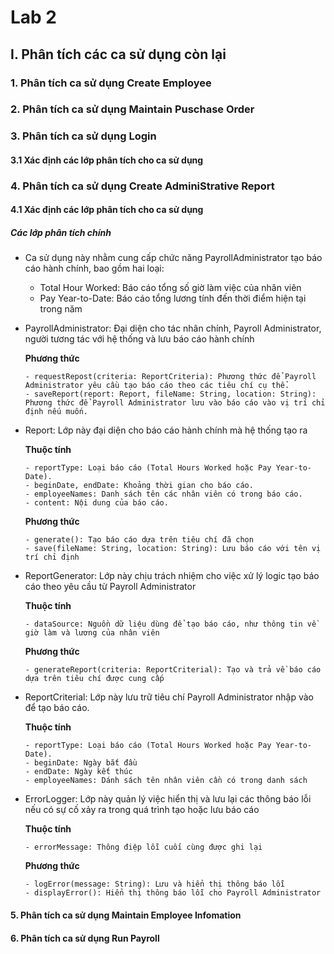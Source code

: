 # Lab 2
## I. Phân tích các ca sử dụng còn lại
### 1. Phân tích ca sử dụng Create Employee 
### 2. Phân tích ca sử dụng Maintain Puschase Order
### 3. Phân tích ca sử dụng Login
#### 3.1 Xác định các lớp phân tích cho ca sử dụng
### 4. Phân tích ca sử dụng Create AdminiStrative Report
#### 4.1 Xác định các lớp phân tích cho ca sử dụng
##### Các lớp phân tích chính
- Ca sử dụng này nhằm cung cấp chức năng PayrollAdministrator tạo báo cáo hành chính, bao gồm hai loại:
    - Total Hour Worked: Báo cáo tổng số giờ làm việc của nhân viên
    - Pay Year-to-Date: Báo cáo tổng lương tính đến thời điểm hiện tại trong năm

- PayrollAdministrator: Đại diện cho tác nhân chính, Payroll Administrator, người tương tác với hệ thống và lưu báo cáo hành chính

  **Phương thức**
  
      - requestRepost(criteria: ReportCriteria): Phương thức để Payroll Administrator yêu cầu tạo báo cáo theo các tiêu chí cụ thể.
      - saveReport(report: Report, fileName: String, location: String): Phương thức để Payroll Administrator lưu vào báo cáo vào vị trí chỉ định nếu muốn.
  
- Report: Lớp này đại diện cho báo cáo hành chính mà hệ thống tạo ra

   **Thuộc tính**

      - reportType: Loại báo cáo (Total Hours Worked hoặc Pay Year-to-Date).
      - beginDate, endDate: Khoảng thời gian cho báo cáo.
      - employeeNames: Danh sách tên các nhân viên có trong báo cáo.
      - content: Nội dung của báo cáo.

   **Phương thức**

      - generate(): Tạo báo cáo dựa trên tiêu chí đã chọn
      - save(fileName: String, location: String): Lưu báo cáo với tên vị trí chỉ định

- ReportGenerator: Lớp này chịu trách nhiệm cho việc xử lý logic tạo báo cáo theo yêu cầu từ Payroll Administrator

  **Thuộc tính**

      - dataSource: Nguồn dữ liệu dùng để tạo báo cáo, như thông tin về giờ làm và lương của nhân viên

  **Phương thức**

      - generateReport(criteria: ReportCriterial): Tạo và trả về báo cáo dựa trên tiêu chí được cung cấp

- ReportCriterial: Lớp này lưu trữ tiêu chí Payroll Administrator nhập vào để tạo báo cáo.

  **Thuộc tính**

      - reportType: Loại báo cáo (Total Hours Worked hoặc Pay Year-to-Date).
      - beginDate: Ngày bắt đầu
      - endDate: Ngày kết thúc
      - employeeNames: Dánh sách tên nhân viên cần có trong danh sách

 - ErrorLogger: Lớp này quản lý việc hiển thị và lưu lại các thông báo lỗi nếu có sự cố xảy ra trong quá trình tạo hoặc lưu báo cáo

   **Thuộc tính**

       - errorMessage: Thông điệp lỗi cuối cùng được ghi lại

   **Phương thức**

       - logError(message: String): Lưu và hiển thị thông báo lỗi
       - displayError(): Hiển thị thông báo lỗi cho Payroll Administrator
#### 5. Phân tích ca sử dụng Maintain Employee Infomation
#### 6. Phân tích ca sử dụng Run Payroll
